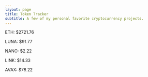 ```yaml
---
layout: page
title: Token Tracker
subtitle: A few of my personal favorite cryptocurrency projects.
---
```


<!--BEGINCRYPTOINPUT-->
ETH: $2721.76

LUNA: $91.77

NANO: $2.22

LINK: $14.33

AVAX: $78.22

<!--ENDCRYPTOINPUT-->
